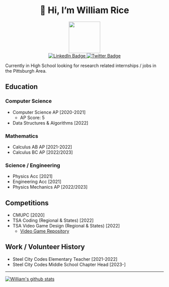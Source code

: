 <div id="header" align="center">
  <h1>👋 Hi, I’m William Rice</h1>
  <img src="https://media.giphy.com/media/lP8xu5t2DLGG045H8F/giphy.gif" width="100"/>
  <div id="badges">
  <a href="https://www.linkedin.com/in/willlrice/">
    <img src="https://img.shields.io/badge/LinkedIn-blue?style=for-the-badge&logo=linkedin&logoColor=white" alt="LinkedIn Badge"/>
  </a>
  <a href="https://twitter.com/willl_rice">
    <img src="https://img.shields.io/badge/Twitter-blue?style=for-the-badge&logo=twitter&logoColor=white" alt="Twitter Badge"/>
  </a>
</div>
</div>

Currently in High School looking for research related internships / jobs in the Pittsburgh Area.

## Education
### Computer Science
- Computer Science AP [2020-2021]
  - AP Score: 5
- Data Structures & Algorithms [2022]

### Mathematics
- Calculus AB AP [2021-2022]
- Calculus BC AP [2022/2023]

### Science / Engineering
- Physics Acc [2021]
- Engineering Acc [2021]
- Physics Mechanics AP [2022/2023]


## Competitions
- CMUPC [2020]
- TSA Coding (Regional & States) [2022]
- TSA Video Game Design (Regional & States) [2022]
  - [Video Game Repository](https://github.com/FCASD-TSA/2022-Video-Game)


## Work / Volunteer History
- Steel City Codes Elementary Teacher [2021-2022]
- Steel City Codes Middle School Chapter Head [2023-]

---
<!---
wfrice/wfrice is a ✨ special ✨ repository because its `README.md` (this file) appears on your GitHub profile.
You can click the Preview link to take a look at your changes.
--->
[![William's github stats](https://github-readme-stats.vercel.app/api?username=wfrice&show_icons=true&theme=radical)](https://github.com/wfrice)
